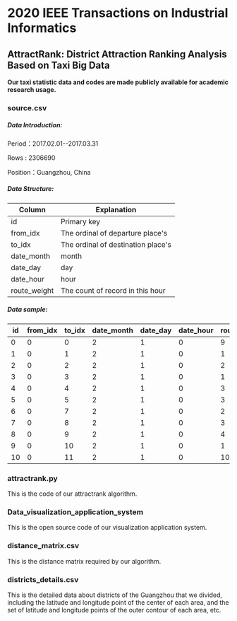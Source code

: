 # 2020 IEEE Transactions on Industrial Informatics
## AttractRank: District Attraction Ranking Analysis Based on Taxi Big Data
**Our taxi statistic data and codes are made publicly available for academic research usage.**

### source.csv


##### Data Introduction:

Period：2017.02.01--2017.03.31

Rows : 2306690

Position：Guangzhou, China



##### Data Structure:

| Column       | Explanation                         |
| ------------ | ----------------------------------- |
| id           | Primary key                         |
| from_idx     | The ordinal of  departure place's   |
| to_idx       | The ordinal of  destination place's |
| date_month   | month                               |
| date_day     | day                                 |
| date_hour    | hour                                |
| route_weight | The count of record in this hour    |



##### Data sample:

| id   | from_idx | to_idx | date_month | date_day | date_hour | route_weight |
| ---- | -------- | ------ | ---------- | -------- | --------- | ------------ |
| 0    | 0        | 0      | 2          | 1        | 0         | 9            |
| 1    | 0        | 1      | 2          | 1        | 0         | 1            |
| 2    | 0        | 2      | 2          | 1        | 0         | 2            |
| 3    | 0        | 3      | 2          | 1        | 0         | 1            |
| 4    | 0        | 4      | 2          | 1        | 0         | 3            |
| 5    | 0        | 5      | 2          | 1        | 0         | 3            |
| 6    | 0        | 7      | 2          | 1        | 0         | 2            |
| 7    | 0        | 8      | 2          | 1        | 0         | 3            |
| 8    | 0        | 9      | 2          | 1        | 0         | 4            |
| 9    | 0        | 10     | 2          | 1        | 0         | 1            |
| 10   | 0        | 11     | 2          | 1        | 0         | 10           |


### attractrank.py
This is the code of our attractrank algorithm.


### Data_visualization_application_system
This is the open source code of our visualization application system.


### distance_matrix.csv
This is the distance matrix required by our algorithm.

### districts_details.csv
This is the detailed data about districts of the Guangzhou that we divided, including the latitude and longitude point of the center of each area, and the set of latitude and longitude points of the outer contour of each area, etc.
